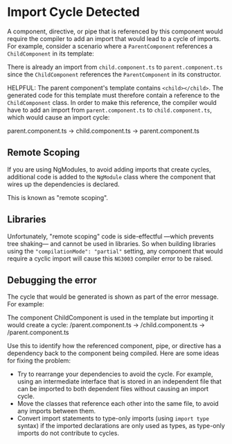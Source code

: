 # Import Cycle Detected

A component, directive, or pipe that is referenced by this component would require the compiler to add an import that would lead to a cycle of imports.
For example, consider a scenario where a `ParentComponent` references a `ChildComponent` in its template:

<docs-code header="parent.component.ts" path="adev/content/examples/errors/cyclic-imports/parent.component.ts"/>

<docs-code header="child.component.ts" path="adev/content/examples/errors/cyclic-imports/child.component.ts"/>

There is already an import from `child.component.ts` to `parent.component.ts` since the `ChildComponent` references the `ParentComponent` in its constructor.

HELPFUL: The parent component's template contains `<child></child>`.
The generated code for this template must therefore contain a reference to the `ChildComponent` class.
In order to make this reference, the compiler would have to add an import from `parent.component.ts` to `child.component.ts`, which would cause an import cycle:

<docs-code language="text">

parent.component.ts -&gt; child.component.ts -&gt; parent.component.ts

</docs-code>

## Remote Scoping

If you are using NgModules, to avoid adding imports that create cycles, additional code is added to the `NgModule` class where the component that wires up the dependencies is declared.

This is known as "remote scoping".

## Libraries

Unfortunately, "remote scoping" code is side-effectful &mdash;which prevents tree shaking&mdash; and cannot be used in libraries.
So when building libraries using the `"compilationMode": "partial"` setting, any component that would require a cyclic import will cause this `NG3003` compiler error to be raised.

## Debugging the error

The cycle that would be generated is shown as part of the error message.
For example:

<docs-code hideCopy="true">

The component ChildComponent is used in the template but importing it would create a cycle:
/parent.component.ts -&gt; /child.component.ts -&gt; /parent.component.ts

</docs-code>

Use this to identify how the referenced component, pipe, or directive has a dependency back to the component being compiled.
Here are some ideas for fixing the problem:

* Try to rearrange your dependencies to avoid the cycle.
  For example, using an intermediate interface that is stored in an independent file that can be imported to both dependent files without causing an import cycle.
* Move the classes that reference each other into the same file, to avoid any imports between them.
* Convert import statements to type-only imports \(using `import type` syntax\) if the imported declarations are only used as types, as type-only imports do not contribute to cycles.
